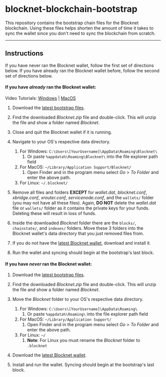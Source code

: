 # blocknet-blockchain-bootstrap

This repository contains the bootstrap chain files for the Blocknet blockchain. Using these files helps shorten the amount of time it takes to sync the wallet since you don't need to sync the blockchain from scratch.

---

## Instructions
If you have never ran the Blocknet wallet, follow the first set of directions below. If you have already ran the Blocknet wallet before, follow the second set of directions below.

#### If you have *already* ran the Blocknet wallet:

Video Tutorials: [Windows](https://www.youtube.com/watch?v=66o0fQ0sHxQ) | [MacOS](https://www.youtube.com/watch?v=kTJ-YBdHrtM)

1. Download the [latest bootstrap files](https://github.com/blocknetdx/blocknet-blockchain-bootstrap/releases/download/v1.0/Blocknet.zip).
1. Find the downloaded *Blocknet.zip* file and double-click. This will unzip the file and show a folder named *Blocknet*.
1. Close and quit the Blocknet wallet if it is running.
1. Navigate to your OS's respective data directory.

	1. For Windows: `C:\Users\[YourUsername]\AppData\Roaming\Blocknet\`
		1. Or paste `%appdata%\Roaming\Blocknet\` into the file explorer path field
	1. For MacOS: `~/Library/Application Support/Blocknet/`
		1. Open Finder and in the program menu select *Go* > *To Folder* and enter the above path.
	1. For Linux: `~/.blocknet/`
1. Remove all files and folders **EXCEPT** for *wallet.dat*, *blocknet.conf*, *xbridge.conf*, *xrouter.conf*, *servicenode.conf*, and the `wallets/` folder (you may not have all these files). Again, **DO NOT** delete the *wallet.dat* file or `wallets/` folder as it contains the private keys for your funds. Deleting these will result in loss of funds.
1. Inside the downloaded *Blocknet* folder there are the `blocks/`, `chainstate/`, and `indexes/` folders. Move these 3 folders into the Blocknet wallet's data directory that you just removed files from.
1. If you do not have the [latest Blocknet wallet](https://github.com/blocknetdx/blocknet/releases/latest), download and install it.
1. Run the wallet and syncing should begin at the bootstrap's last block.

#### If you have *never* ran the Blocknet wallet:

1. Download the [latest bootstrap files](https://github.com/blocknetdx/blocknet-blockchain-bootstrap/releases/download/v1.0/Blocknet.zip).
1. Find the downloaded *Blocknet.zip* file and double-click. This will unzip the file and show a folder named *Blocknet*.
1. Move the *Blocknet* folder to your OS's respective data directory.

	1. For Windows: `C:\Users\[YourUsername]\AppData\Roaming\`
		1. Or paste `%appdata%\Roaming\` into the file explorer path field
	1. For MacOS: `~/Library/Application Support/`
		1. Open Finder and in the program menu select *Go* > *To Folder* and enter the above path.
	1. For Linux: `~/`
		1. **Note**: For Linux you must rename the *Blocknet* folder to `.blocknet`
1. Download the [latest Blocknet wallet](https://github.com/blocknetdx/blocknet/releases/latest).
1. Install and run the wallet. Syncing should begin at the bootstrap's last block.
